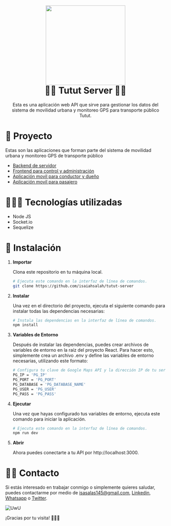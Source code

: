 <h1 align="center">
<img height=250 src='https://i.imgur.com/lMFvclh.png'/>  
<br/>
  🚏🚌 Tutut Server 🚌🚏
</h1>
<p align="center">
    Esta es una aplicación web API que sirve para gestionar los datos del sistema de movilidad urbana y monitoreo GPS para transporte público Tutut.</p>

# 🧱 Proyecto

Estas son las aplicaciones que forman parte del sistema de movilidad urbana y monitoreo GPS de transporte público

- <a href="https://github.com/isaiahsalah/tutut-server">Backend de servidor</a>
- <a href="https://github.com/isaiahsalah/tutut-control">Frontend para control y administración</a>
- <a href="https://github.com/isaiahsalah/tutut-driver-owner">Aplicación movil para conductor y dueño</a>
- <a href="https://github.com/isaiahsalah/tutut-passenger">Aplicación movil para pasajero</a>

# 🧑🏻‍💻 Tecnologías utilizadas

- Node JS
- Socket.io
- Sequelize

# 🚀 Instalación

1. **Importar**

   Clona este repositorio en tu máquina local.

   ```sh
   # Ejecuta este comando en la interfaz de línea de comandos.
   git clone https://github.com/isaiahsalah/tutut-server
   ```

2. **Instalar**

   Una vez en el directorio del proyecto, ejecuta el siguiente comando para instalar todas las dependencias necesarias:

   ```sh
   # Instala las dependencias en la interfaz de línea de comandos.
   npm install
   ```

3. **Variables de Entorno**

   Después de instalar las dependencias, puedes crear archivos de variables de entorno en la raíz del proyecto React. Para hacer esto, simplemente crea un archivo .env y define las variables de entorno necesarias, utilizando este formato:

   ```sh
   # Configura tu clave de Google Maps API y la dirección IP de tu servidor
   PG_IP = 'PG_IP'
   PG_PORT = 'PG_PORT'
   PG_DATABASE = 'PG_DATABASE_NAME'
   PG_USER = 'PG_USER'
   PG_PASS = 'PG_PASS'
   ```

4. **Ejecutar**

   Una vez que hayas configurado tus variables de entorno, ejecuta este comando para iniciar la aplicación.

   ```sh
   # Ejecuta este comando en la interfaz de línea de comandos.
   npm run dev
   ```

5. **Abrir**

   Ahora puedes conectarte a tu API por http://localhost:3000.

# 👋🏻 Contacto

Si estás interesado en trabajar conmigo o simplemente quieres saludar, puedes contactarme por medio de [isasalas145@gmail.com](mailto:isasalas145@gmail.com), [Linkedin](https://www.linkedin.com/in/isaiahsalah/), [Whatsapp](https://api.whatsapp.com/send?phone=59170881108&text=%20) o [Twitter](https://twitter.com/isaiahSalah).

![UwU](https://i.giphy.com/media/l1BgR8G1g0s3kxsvS/giphy.webp)

¡Gracias por tu visita! 🫶🏻🤓
